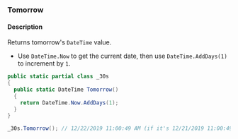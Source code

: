 ### Tomorrow

#### Description



Returns tomorrow's `DateTime` value.

- Use `DateTime.Now` to get the current date, then use `DateTime.AddDays(1)` to increment by `1`.

```csharp
public static partial class _30s 
{
  public static DateTime Tomorrow() 
  {
    return DateTime.Now.AddDays(1);
  }
}
```

```csharp
_30s.Tomorrow(); // 12/22/2019 11:00:49 AM (if it's 12/21/2019 11:00:49 AM)
```
